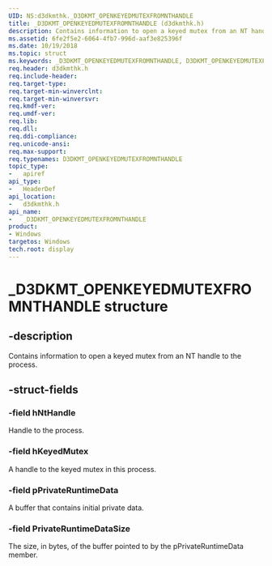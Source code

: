 ```yaml
---
UID: NS:d3dkmthk._D3DKMT_OPENKEYEDMUTEXFROMNTHANDLE
title: _D3DKMT_OPENKEYEDMUTEXFROMNTHANDLE (d3dkmthk.h)
description: Contains information to open a keyed mutex from an NT handle to the process.
ms.assetid: 6fe2f5e2-6064-4fb7-996d-aaf3e825396f
ms.date: 10/19/2018
ms.topic: struct
ms.keywords: _D3DKMT_OPENKEYEDMUTEXFROMNTHANDLE, D3DKMT_OPENKEYEDMUTEXFROMNTHANDLE,
req.header: d3dkmthk.h
req.include-header:
req.target-type:
req.target-min-winverclnt:
req.target-min-winversvr:
req.kmdf-ver:
req.umdf-ver:
req.lib:
req.dll:
req.ddi-compliance:
req.unicode-ansi:
req.max-support:
req.typenames: D3DKMT_OPENKEYEDMUTEXFROMNTHANDLE
topic_type:
-	apiref
api_type:
-	HeaderDef
api_location:
-	d3dkmthk.h
api_name:
-	_D3DKMT_OPENKEYEDMUTEXFROMNTHANDLE
product: 
- Windows
targetos: Windows
tech.root: display
---
```


# _D3DKMT_OPENKEYEDMUTEXFROMNTHANDLE structure

## -description

Contains information to open a keyed mutex from an NT handle to the process.

## -struct-fields

### -field hNtHandle

Handle to the process.

### -field hKeyedMutex

A handle to the keyed mutex in this process.

### -field pPrivateRuntimeData

A buffer that contains initial private data.

### -field PrivateRuntimeDataSize

The size, in bytes, of the buffer pointed to by the pPrivateRuntimeData member.

